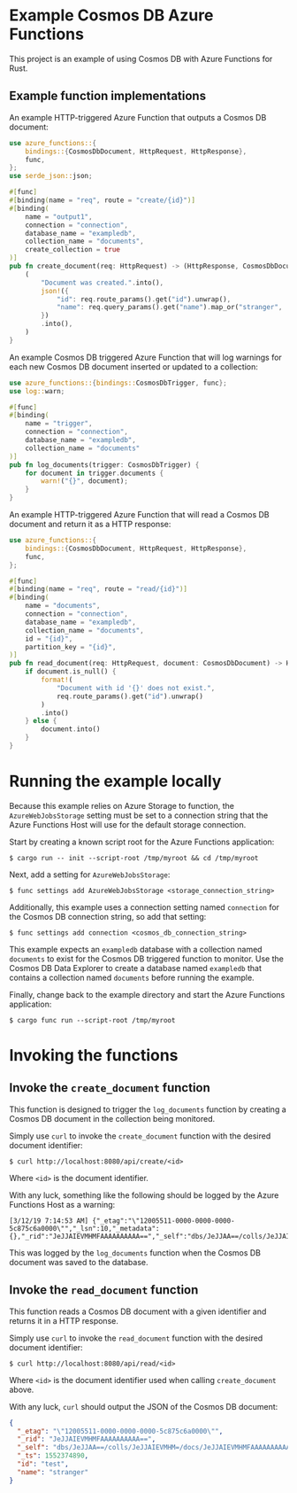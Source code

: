 # Example Cosmos DB Azure Functions

This project is an example of using Cosmos DB with Azure Functions for Rust.

## Example function implementations

An example HTTP-triggered Azure Function that outputs a Cosmos DB document:

```rust
use azure_functions::{
    bindings::{CosmosDbDocument, HttpRequest, HttpResponse},
    func,
};
use serde_json::json;

#[func]
#[binding(name = "req", route = "create/{id}")]
#[binding(
    name = "output1",
    connection = "connection",
    database_name = "exampledb",
    collection_name = "documents",
    create_collection = true
)]
pub fn create_document(req: HttpRequest) -> (HttpResponse, CosmosDbDocument {
    (
        "Document was created.".into(),
        json!({
            "id": req.route_params().get("id").unwrap(),
            "name": req.query_params().get("name").map_or("stranger", |x| x)
        })
        .into(),
    )
}
```

An example Cosmos DB triggered Azure Function that will log warnings for each new Cosmos DB document inserted or updated to a collection:

```rust
use azure_functions::{bindings::CosmosDbTrigger, func};
use log::warn;

#[func]
#[binding(
    name = "trigger",
    connection = "connection",
    database_name = "exampledb",
    collection_name = "documents"
)]
pub fn log_documents(trigger: CosmosDbTrigger) {
    for document in trigger.documents {
        warn!("{}", document);
    }
}
```

An example HTTP-triggered Azure Function that will read a Cosmos DB document and return it as a HTTP response:

```rust
use azure_functions::{
    bindings::{CosmosDbDocument, HttpRequest, HttpResponse},
    func,
};

#[func]
#[binding(name = "req", route = "read/{id}")]
#[binding(
    name = "documents",
    connection = "connection",
    database_name = "exampledb",
    collection_name = "documents",
    id = "{id}",
    partition_key = "{id}",
)]
pub fn read_document(req: HttpRequest, document: CosmosDbDocument) -> HttpResponse {
    if document.is_null() {
        format!(
            "Document with id '{}' does not exist.",
            req.route_params().get("id").unwrap()
        )
        .into()
    } else {
        document.into()
    }
}
```

# Running the example locally

Because this example relies on Azure Storage to function, the `AzureWebJobsStorage`
setting must be set to a connection string that the Azure Functions Host will use for 
the default storage connection.

Start by creating a known script root for the Azure Functions application:

```
$ cargo run -- init --script-root /tmp/myroot && cd /tmp/myroot
```

Next, add a setting for `AzureWebJobsStorage`:

```
$ func settings add AzureWebJobsStorage <storage_connection_string>
```

Additionally, this example uses a connection setting named `connection` for the Cosmos DB connection string, so add that setting:

```
$ func settings add connection <cosmos_db_connection_string>
```

This example expects an `exampledb` database with a collection named `documents` to exist for the Cosmos DB triggered function to monitor.  Use the Cosmos DB Data Explorer to create a database named `exampledb` that contains a collection named `documents` before running the example.

Finally, change back to the example directory and start the Azure Functions application:

```
$ cargo func run --script-root /tmp/myroot
```

# Invoking the functions

## Invoke the `create_document` function

This function is designed to trigger the `log_documents` function by creating a Cosmos DB document in the collection being monitored.

Simply use `curl` to invoke the `create_document` function with the desired document identifier:

```
$ curl http://localhost:8080/api/create/<id>
```

Where `<id>` is the document identifier.

With any luck, something like the following should be logged by the Azure Functions Host as a warning:

```
[3/12/19 7:14:53 AM] {"_etag":"\"12005511-0000-0000-0000-5c875c6a0000\"","_lsn":10,"_metadata":{},"_rid":"JeJJAIEVMHMFAAAAAAAAAA==","_self":"dbs/JeJJAA==/colls/JeJJAIEVMHM=/docs/JeJJAIEVMHMFAAAAAAAAAA==/","_ts":1552374890,"id":"test","name":"stranger"}
```

This was logged by the `log_documents` function when the Cosmos DB document was saved to the database.

## Invoke the `read_document` function

This function reads a Cosmos DB document with a given identifier and returns it in a HTTP response.

Simply use `curl` to invoke the `read_document` function with the desired document identifier:

```
$ curl http://localhost:8080/api/read/<id>
```

Where `<id>` is the document identifier used when calling `create_document` above.

With any luck, `curl` should output the JSON of the Cosmos DB document:

```json
{
  "_etag": "\"12005511-0000-0000-0000-5c875c6a0000\"",
  "_rid": "JeJJAIEVMHMFAAAAAAAAAA==",
  "_self": "dbs/JeJJAA==/colls/JeJJAIEVMHM=/docs/JeJJAIEVMHMFAAAAAAAAAA==/",
  "_ts": 1552374890,
  "id": "test",
  "name": "stranger"
}
```
